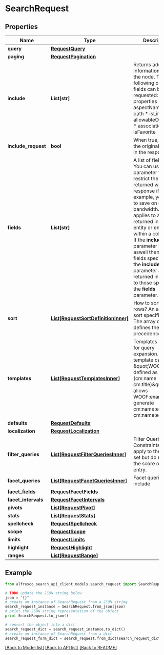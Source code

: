 # SearchRequest


## Properties
Name | Type | Description | Notes
------------ | ------------- | ------------- | -------------
**query** | [**RequestQuery**](RequestQuery.md) |  | 
**paging** | [**RequestPagination**](RequestPagination.md) |  | [optional] 
**include** | **List[str]** | Returns additional information about the node. The following optional fields can be requested:  * properties  * aspectNames  * path  * isLink  * allowableOperations  * association  * isFavorite  | [optional] 
**include_request** | **bool** | When true, include the original request in the response | [optional] [default to False]
**fields** | **List[str]** | A list of field names. You can use this parameter to restrict the fields returned within a response if, for example, you want to save on overall bandwidth. The list applies to a returned individual entity or entries within a collection. If the **include** parameter is used aswell then the fields specified in the **include** parameter are returned in addition to those specified in the **fields** parameter. | [optional] 
**sort** | [**List[RequestSortDefinitionInner]**](RequestSortDefinitionInner.md) | How to sort the rows? An array of sort specifications. The array order defines the ordering precedence. | [optional] 
**templates** | [**List[RequestTemplatesInner]**](RequestTemplatesInner.md) | Templates usewd for query expansion. A template called \&quot;WOOF\&quot; defined as \&quot;%(cm:name cm:title)\&quot; allows WOOF:example to generate cm:name:example cm:name:example  | [optional] 
**defaults** | [**RequestDefaults**](RequestDefaults.md) |  | [optional] 
**localization** | [**RequestLocalization**](RequestLocalization.md) |  | [optional] 
**filter_queries** | [**List[RequestFilterQueriesInner]**](RequestFilterQueriesInner.md) | Filter Queries. Constraints that apply to the results set but do not affect the score of each entry. | [optional] 
**facet_queries** | [**List[RequestFacetQueriesInner]**](RequestFacetQueriesInner.md) | Facet queries to include | [optional] 
**facet_fields** | [**RequestFacetFields**](RequestFacetFields.md) |  | [optional] 
**facet_intervals** | [**RequestFacetIntervals**](RequestFacetIntervals.md) |  | [optional] 
**pivots** | [**List[RequestPivot]**](RequestPivot.md) |  | [optional] 
**stats** | [**List[RequestStats]**](RequestStats.md) |  | [optional] 
**spellcheck** | [**RequestSpellcheck**](RequestSpellcheck.md) |  | [optional] 
**scope** | [**RequestScope**](RequestScope.md) |  | [optional] 
**limits** | [**RequestLimits**](RequestLimits.md) |  | [optional] 
**highlight** | [**RequestHighlight**](RequestHighlight.md) |  | [optional] 
**ranges** | [**List[RequestRange]**](RequestRange.md) |  | [optional] 

## Example

```python
from alfresco_search_api_client.models.search_request import SearchRequest

# TODO update the JSON string below
json = "{}"
# create an instance of SearchRequest from a JSON string
search_request_instance = SearchRequest.from_json(json)
# print the JSON string representation of the object
print SearchRequest.to_json()

# convert the object into a dict
search_request_dict = search_request_instance.to_dict()
# create an instance of SearchRequest from a dict
search_request_form_dict = search_request.from_dict(search_request_dict)
```
[[Back to Model list]](../README.md#documentation-for-models) [[Back to API list]](../README.md#documentation-for-api-endpoints) [[Back to README]](../README.md)


